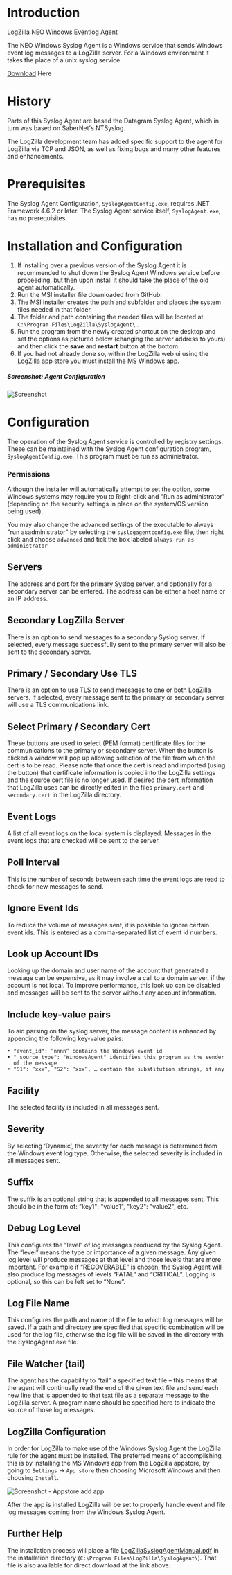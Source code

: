 # Introduction

LogZilla NEO Windows Eventlog Agent

The NEO Windows Syslog Agent is a Windows service that sends Windows event log
messages to a LogZilla server.  For a Windows environment it takes the place
of a unix syslog service.

[Download](LogZilla_SyslogAgent_6.19.0.1.msi) Here

# History

Parts of this Syslog Agent are based the Datagram Syslog Agent, which in turn
was based on SaberNet's NTSyslog. 

The LogZilla development team has added specific support to the agent for
LogZilla via TCP and JSON, as well as fixing bugs and many other features
and enhancements.

# Prerequisites

The Syslog Agent Configuration, `SyslogAgentConfig.exe`, requires .NET
Framework 4.6.2 or later. The Syslog Agent service itself, `SyslogAgent.exe`,
has no prerequisites.

# Installation and Configuration

1. If installing over a previous version of the Syslog Agent it is recommended
to shut down the Syslog Agent Windows service before proceeding, but then upon
install it should take the place of the old agent automatically.
2. Run the MSI installer file downloaded from GitHub.
3. The MSI installer creates the path and subfolder and places the system
files needed in that folder.
4. The folder and path containing the needed files will be located at
`C:\Program Files\LogZilla\SyslogAgent\` .
5. Run the program from the newly created shortcut on the desktop and set the
options as pictured below (changing the server address to yours) and then
click the **save** and **restart** button at the bottom.
6. If you had not already done so, within the LogZilla web ui using the
LogZilla app store you must install the MS Windows app.


##### Screenshot: Agent Configuration

![Screenshot](images/agent_config.png)

# Configuration

The operation of the Syslog Agent service is controlled by registry settings.
These can be maintained with the Syslog Agent configuration program,
`SyslogAgentConfig.exe`. This program must be run as administrator.

### Permissions
Although the installer will automatically attempt to set the option, some
Windows systems may require you to Right-click and "Run as administrator"
(depending on the security settings in place on the system/OS version being
used).

You may also change the advanced settings of the executable to always
"run asadministrator" by selecting the `syslogagentconfig.exe` file, then
right click and choose `advanced` and tick the box labeled 
`always run as administrator`

## Servers
The address and port for the primary Syslog server, and optionally for a
secondary server can be entered.  The address can be either a host name or an
IP address.

## Secondary LogZilla Server
There is an option to send messages to a secondary Syslog server.  If selected,
every message successfully sent to the primary server will also be sent to the
secondary server.

## Primary / Secondary Use TLS
There is an option to use TLS to send messages to one or both LogZilla servers.
If selected, every message sent to the primary or secondary server will use a
TLS communications link.

## Select Primary / Secondary Cert
These buttons are used to select (PEM format) certificate files for the 
communications to the primary or secondary server.  When the button is clicked
a window will pop up allowing selection of the file from which the cert is to
be read.  Please note that once the cert is read and imported (using the
button) that certificate information is copied into the LogZilla settings and
the source cert file is no longer used.  If desired the cert information that
LogZilla uses can be directly edited in the files `primary.cert` and
`secondary.cert` in the LogZilla directory.

## Event Logs
A list of all event logs on the local system is displayed.  Messages in the
event logs that are checked will be sent to the server.

## Poll Interval
This is the number of seconds between each time the event logs are read to
check for new messages to send.

## Ignore Event Ids
To reduce the volume of messages sent, it is possible to ignore certain event
ids.  This is entered as a comma-separated list of event id numbers.

## Look up Account IDs
Looking up the domain and user name of the account that generated a message
can be expensive, as it may involve a call to a domain server, if the account
is not local.  To improve performance, this look up can be disabled and
messages will be sent to the server without any account information.

## Include key-value pairs
To aid parsing on the syslog server, the message content is enhanced by
appending the following key-value pairs:

    • "event_id": ”nnnn” contains the Windows event id
    • "_source_type": "WindowsAgent" identifies this program as the sender 
      of the message
    • "S1": ”xxx”, "S2": ”xxx”, … contain the substitution strings, if any

## Facility
The selected facility is included in all messages sent.

## Severity
By selecting ‘Dynamic’, the severity for each message is determined from the
Windows event log type.  Otherwise, the selected severity is included in all
messages sent.

## Suffix
The suffix is an optional string that is appended to all messages sent.  This
should be in the form of: "key1": "value1", "key2": "value2", etc.

## Debug Log Level
This configures the “level” of log messages produced by the Syslog Agent.  The
“level” means the type or importance of a given message.  Any given log level
will produce messages at that level and those levels that are more important.
For example if “RECOVERABLE” is chosen, the Syslog Agent will also produce log
messages of levels “FATAL” and “CRITICAL”.  Logging is optional, so this can
be left set to “None”.  

## Log File Name
This configures the path and name of the file to which log messages will be
saved. If a path and directory are specified that specific combination will be
used for the log file, otherwise the log file will be saved in the directory
with the SyslogAgent.exe file.

## File Watcher (tail)
The agent has the capability to “tail” a specified text file – this means that
the agent will continually read the end of the given text file and send each
new line that is appended to that text file as a separate message to the
LogZilla server.  A program name should be specified here to indicate the
source of those log messages. 

## LogZilla Configuration 
In order for LogZilla to make use of the Windows Syslog Agent the LogZilla
rule for the agent must be installed.  The preferred means of accomplishing
this is by installing the MS Windows app from the LogZilla appstore, by going
to `Settings` -> `App store` then choosing Microsoft Windows and then choosing
`Install`.

![Screenshot - Appstore add app](images/appstore_add_app.png)

After the app is installed LogZilla will be set to properly handle event and
file log messages coming from the Windows Syslog Agent.  

## Further Help
The installation process will place a file
[LogZillaSyslogAgentManual.pdf](LogZillaSyslogAgentManual.pdf) in the
installation directory (`C:\Program Files\LogZilla\SyslogAgent\`).  That file
is also available for direct download at the link above.
